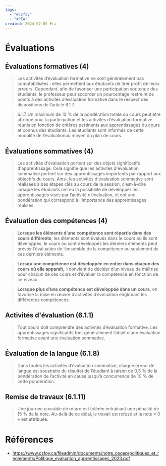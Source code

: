 ```yaml
---
tags:
  - "#csfoy"
  - "#PÉA"
created: 2024-02-09 Fri
---
```

# Évaluations

## Évaluations formatives (4)

>Les activités d’évaluation formative ne sont généralement pas comptabilisées : elles permettent aux étudiants de tirer profit de leurs erreurs. Cependant, afin de favoriser une participation soutenue des étudiants, le professeur peut accorder un pourcentage restreint de points à des activités d’évaluation formative dans le respect des dispositions de l’article 6.1.7.

> 6.1.7 Un maximum de 10 % de la pondération totale du cours peut être attribué pour la participation et les activités d’évaluation formative réunis en fonction de critères pertinents aux apprentissages du cours et connus des étudiants. Les étudiants sont informés de cette modalité de l’évaluationau moyen du plan de cours.

## Évaluations sommatives (4)

>Les activités d'évaluation portent sur des objets significatifs d'apprentissage. Cela signifie que les activités d'évaluation sommative portent sur des apprentissages importants par rapport aux objectifs du cours. Ainsi, les activités d'évaluation sommative sont réalisées à des étapes clés au cours de la session, c’est-à-dire lorsque les étudiants ont eu la possibilité de développer les apprentissages visés par l’activité d’évaluation, et ont une pondération qui correspond à l'importance des apprentissages réalisés.

## Évaluation des compétences (4)

> **Lorsque les éléments d’une compétence sont répartis dans des cours différents**, les éléments sont évalués dans le cours où ils sont développés; le cours où sont développés les derniers éléments peut prévoir l’évaluation de l’ensemble de la compétence ou seulement de ces derniers éléments.

> **Lorsqu’une compétence est développée en entier dans chacun des cours où elle apparaît**, il convient de décider d’un niveau de maîtrise pour chacun de ces cours et d’évaluer la compétence en fonction de ce niveau.

> **Lorsque plus d’une compétence est développée dans un cours**, on favorise la mise en œuvre d’activités d’évaluation englobant les différentes compétences.

## Activités d'évaluation (6.1.1)

> Tout cours doit comprendre des activités d’évaluation formative. Les apprentissages significatifs font généralement l’objet d’une évaluation formative avant une évaluation sommative.

## Évaluation de la langue (6.1.8)

> Dans toutes les activités d’évaluation sommative, chaque erreur de langue est soustraite du résultat de l’étudiant à raison de 0,5 % de la pondération de l’activité en cause jusqu’à concurrence de 10 % de cette pondération.

## Remise de travaux (6.1.11)

>Une journée ouvrable de retard est tolérée entraînant une pénalité de 15 % de la note. Au-delà de ce délai, le travail est refusé et la note « 0 » est attribuée.

# Références
* https://www.csfoy.ca/fileadmin/documents/notre_cegep/politiques_et_reglements/Politique_evaluation_apprentissages_2023.pdf